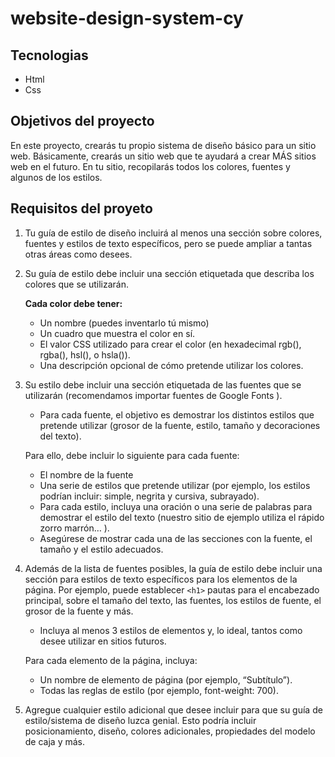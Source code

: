 # website-design-system-cy

## Tecnologias

- Html
- Css

## Objetivos del proyecto

En este proyecto, crearás tu propio sistema de diseño básico para un sitio web.
Básicamente, crearás un sitio web que te ayudará a crear MÁS sitios web en el futuro.
En tu sitio, recopilarás todos los colores, fuentes y algunos de los estilos.

## Requisitos del proyeto

1. Tu guía de estilo de diseño incluirá al menos una sección sobre colores, fuentes y estilos de texto específicos, pero se puede ampliar a tantas otras áreas como desees.

2. Su guía de estilo debe incluir una sección etiquetada que describa los colores que se utilizarán.

   **Cada color debe tener:**

   - Un nombre (puedes inventarlo tú mismo)
   - Un cuadro que muestra el color en sí.
   - El valor CSS utilizado para crear el color (en hexadecimal rgb(), rgba(), hsl(), o hsla()).
   - Una descripción opcional de cómo pretende utilizar los colores.

3. Su estilo debe incluir una sección etiquetada de las fuentes que se utilizarán (recomendamos importar fuentes de Google Fonts ).

   - Para cada fuente, el objetivo es demostrar los distintos estilos que pretende utilizar (grosor de la fuente, estilo, tamaño y decoraciones del texto).

   Para ello, debe incluir lo siguiente para cada fuente:

   - El nombre de la fuente
   - Una serie de estilos que pretende utilizar (por ejemplo, los estilos podrían incluir: simple, negrita y cursiva, subrayado).
   - Para cada estilo, incluya una oración o una serie de palabras para demostrar el estilo del texto (nuestro sitio de ejemplo utiliza el rápido zorro marrón… ).
   - Asegúrese de mostrar cada una de las secciones con la fuente, el tamaño y el estilo adecuados.

4. Además de la lista de fuentes posibles, la guía de estilo debe incluir una sección para estilos de texto específicos para los elementos de la página. Por ejemplo, puede establecer `<h1>` pautas para el encabezado principal, sobre el tamaño del texto, las fuentes, los estilos de fuente, el grosor de la fuente y más.

   - Incluya al menos 3 estilos de elementos y, lo ideal, tantos como desee utilizar en sitios futuros.

   Para cada elemento de la página, incluya:

   - Un nombre de elemento de página (por ejemplo, “Subtítulo”).
   - Todas las reglas de estilo (por ejemplo, font-weight: 700).

5. Agregue cualquier estilo adicional que desee incluir para que su guía de estilo/sistema de diseño luzca genial. Esto podría incluir posicionamiento, diseño, colores adicionales, propiedades del modelo de caja y más.
